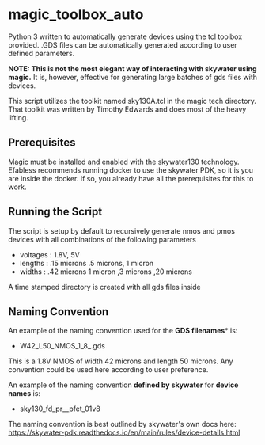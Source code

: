 # magic_toolbox_auto
Python 3 written to automatically generate devices using the tcl toolbox provided.  .GDS files can be automatically generated according to user defined parameters. 

**NOTE: This is not the most elegant way of interacting with skywater using magic.**
It is, however, effective for generating large batches of gds files with devices.
  
 This script utilizes the toolkit named sky130A.tcl in the magic tech directory.
 That toolkit was written by Timothy Edwards and does most of the heavy lifting.

## Prerequisites
 Magic must be installed and enabled with the skywater130 technology.
 Efabless recommends running docker to use the skywater PDK, so it is you are inside the docker.
 If so, you already have all the prerequisites for this to work.

##  Running the Script

The script is setup by default to recursively generate nmos and pmos devices with all combinations of the following parameters 

- voltages : 1.8V, 5V 
- lengths : .15 microns .5 microns, 1 micron 
- widths : .42 microns 1 micron ,3 microns ,20 microns 
   
A time stamped directory is created with all gds files inside

## Naming Convention

An example of the naming convention used for the **GDS filenames*** is: 

- W42_L50_NMOS_1_8_.gds

This is a 1.8V NMOS of width 42 microns and length 50 microns. Any convention could be used here according to user preference.

An example of the naming convention **defined by skywater** for **device names** is:
- sky130_fd_pr__pfet_01v8

The naming convention is best outlined by skywater's own docs here: https://skywater-pdk.readthedocs.io/en/main/rules/device-details.html

